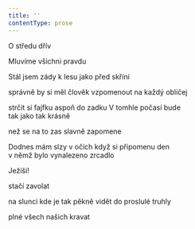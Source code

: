```yaml
---
title: ''
contentType: prose
---
```


<section>

O středu dřív

Mluvíme všichni pravdu

Stál jsem zády k lesu jako před skříní

správně by si měl člověk vzpomenout na každý obličej

strčit si fajfku aspoň do zadku V tomhle počasí bude  
tak jako tak krásně

než se na to zas slavně zapomene

Dodnes mám slzy v očích když si připomenu den  
v němž bylo vynalezeno zrcadlo

Ježíši!

stačí zavolat

na slunci kde je tak pěkně vidět do proslulé truhly

plné všech našich kravat

</section>
